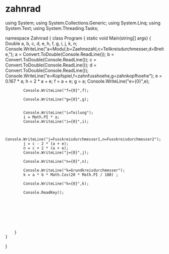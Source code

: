 # zahnrad


using System;
using System.Collections.Generic;
using System.Linq;
using System.Text;
using System.Threading.Tasks;

namespace Zahnrad
{
    class Program
    {
        static void Main(string[] args)
        {
            Double a, b, c, d, e, h, f, g, i, j, k,  n;
            Console.WriteLine("a=Modul,b=Zaehnezahl,c=Teilkreisdurchmesser,d=Breite,");
            a = Convert.ToDouble(Console.ReadLine());
            b = Convert.ToDouble(Console.ReadLine());
            c = Convert.ToDouble(Console.ReadLine());
            d = Convert.ToDouble(Console.ReadLine());
            Console.WriteLine("e=Kopfspiel,f=zahnfusshoehe,g=zahnkopfhoehe");
            e = 0.167 * a;
            h = 2 * a + e;
            f = a + e;
            g = a;
            Console.WriteLine("e={0}",e);
          
            Console.WriteLine("f={0}",f);
            
            Console.WriteLine("g={0}",g);
           

            Console.WriteLine("i=Teilung");
            i = Math.PI * a;
            Console.WriteLine("i={0}",i);
           

            Console.WriteLine("j=Fusskreisdurchmesser1,n=Fusskreisdurchmesser2");
            j = c - 2 * (a + e);
            n = c + 2 * (a + e);
            Console.WriteLine("j={0}",j);
            
            Console.WriteLine("n={0}",n);
           
            Console.WriteLine("k=Grundkreisdurchmesser");
            k = a * b * Math.Cos(20 * Math.PI / 180) ;
           
            Console.WriteLine("k={0}",k);
     
            Console.ReadKey();








        }
    }
}
